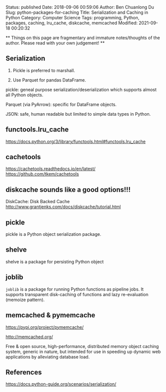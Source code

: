 Status: published
Date: 2018-09-06 00:59:06
Author: Ben Chuanlong Du
Slug: python-packages-for-caching
Title: Serialization and Caching in Python
Category: Computer Science
Tags: programming, Python, packages, caching, lru_cache, diskcache, memcached
Modified: 2021-09-18 00:20:32

**
Things on this page are
fragmentary and immature notes/thoughts of the author.
Please read with your own judgement!
**

## Serialization

1. Pickle is preferred to marshall.

2. Use Parquet for pandas DataFrame.

pickle: geneal purpose serialization/deserialization which supports almost all Python objects. 

Parquet (via PyArrow): specific for DataFrame objects. 

JSON: safe, human readable but limited to simple data types in Python.

## functools.lru_cache

https://docs.python.org/3/library/functools.html#functools.lru_cache

## cachetools

https://cachetools.readthedocs.io/en/latest/
https://github.com/tkem/cachetools

## diskcache sounds like a good options!!!

DiskCache: Disk Backed Cache
http://www.grantjenks.com/docs/diskcache/tutorial.html



## pickle 

pickle is a Python object serialization package. 

## shelve 

shelve is a package for persisting Python object 

## joblib

`joblib` is a package for running Python functions as pipeline jobs.
It supports transparent disk-caching of functions and lazy re-evaluation (memoize pattern).


## memcached & pymemcache

https://pypi.org/project/pymemcache/

http://memcached.org/

Free & open source, high-performance, distributed memory object caching system, generic in nature, 
but intended for use in speeding up dynamic web applications by alleviating database load.

## References 

https://docs.python-guide.org/scenarios/serialization/